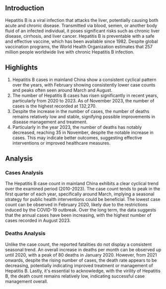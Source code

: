 ## Introduction

Hepatitis B is a viral infection that attacks the liver, potentially causing both acute and chronic disease. Transmitted via blood, semen, or another body fluid of an infected individual, it poses significant risks such as chronic liver disease, cirrhosis, and liver cancer. Hepatitis B is preventable with a safe and effective vaccine, which has been available since 1982. Despite global vaccination programs, the World Health Organization estimates that 257 million people worldwide live with chronic Hepatitis B infection.

## Highlights

1. Hepatitis B cases in mainland China show a consistent cyclical pattern over the years, with February showing consistently lower case counts and peaks often seen around March and August. <br/>
2. The number of Hepatitis B cases has risen significantly in recent years, particularly from 2020 to 2023. As of November 2023, the number of cases is the highest recorded at 132,270. <br/>
3. Despite the increase in the number of cases, the number of deaths remains relatively low and stable, signifying possible improvements in disease management and treatment. <br/>
4. Particularly in the year 2023, the number of deaths has notably decreased, reaching 35 in November, despite the notable increase in cases. This may indicate better outcomes, suggesting effective interventions or improved healthcare measures.

## Analysis

### Cases Analysis
The Hepatitis B case count in mainland China exhibits a clear cyclical trend over the examined period (2010-2023). The case count tends to peak in the first quarter of each year, specifically around March, implying a seasonal strategy for public health interventions could be beneficial. The lowest case count can be observed in February 2020, likely due to the restrictions induced by the COVID-19 outbreak. Over the long term, the data suggests that the annual cases have been increasing, with the highest number of cases recorded in August 2023.

### Deaths Analysis
Unlike the case count, the reported fatalities do not display a consistent seasonal trend. An overall increase in deaths per month can be observed up until 2020, with a peak of 80 deaths in January 2020. However, from 2021 onwards, despite the rising number of cases, the death rate appears to be decreasing, potentially indicating improved treatment or management of Hepatitis B. Lastly, it's essential to acknowledge, with the virility of Hepatitis B, the death count remains relatively low, indicating successful case management overall.
